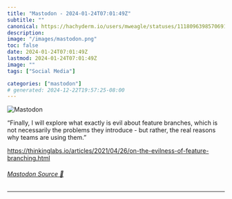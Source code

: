```yaml
---
title: "Mastodon - 2024-01-24T07:01:49Z"
subtitle: ""
canonical: https://hachyderm.io/users/mweagle/statuses/111809639857069115
description:
image: "/images/mastodon.png"
toc: false
date: 2024-01-24T07:01:49Z
lastmod: 2024-01-24T07:01:49Z
image: ""
tags: ["Social Media"]

categories: ["mastodon"]
# generated: 2024-12-22T19:57:25-08:00
---
```

![Mastodon](/images/mastodon.png)

<p>“Finally, I will explore what exactly is evil about feature branches, which is not necessarily the problems they introduce - but rather, the real reasons why teams are using them.”</p><p><a href="https://thinkinglabs.io/articles/2021/04/26/on-the-evilness-of-feature-branching.html" target="_blank" rel="nofollow noopener noreferrer" translate="no"><span class="invisible">https://</span><span class="ellipsis">thinkinglabs.io/articles/2021/</span><span class="invisible">04/26/on-the-evilness-of-feature-branching.html</span></a></p>


###### [Mastodon Source 🐘](https://hachyderm.io/@mweagle/111809639857069115)

___
